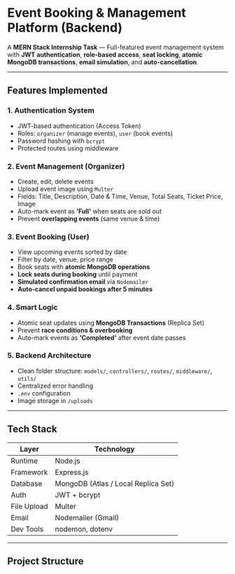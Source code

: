 # Event Booking & Management Platform (Backend)

A **MERN Stack Internship Task** — Full-featured event management system with **JWT authentication**, **role-based access**, **seat locking**, **atomic MongoDB transactions**, **email simulation**, and **auto-cancellation**.

---

## Features Implemented

### 1. Authentication System
- JWT-based authentication (Access Token)
- Roles: `organizer` (manage events), `user` (book events)
- Password hashing with `bcrypt`
- Protected routes using middleware

### 2. Event Management (Organizer)
- Create, edit, delete events
- Upload event image using `Multer`
- Fields: Title, Description, Date & Time, Venue, Total Seats, Ticket Price, Image
- Auto-mark event as **'Full'** when seats are sold out
- Prevent **overlapping events** (same venue & time)

### 3. Event Booking (User)
- View upcoming events sorted by date
- Filter by date, venue, price range
- Book seats with **atomic MongoDB operations**
- **Lock seats during booking** until payment
- **Simulated confirmation email** via `Nodemailer`
- **Auto-cancel unpaid bookings after 5 minutes**

### 4. Smart Logic
- Atomic seat updates using **MongoDB Transactions** (Replica Set)
- Prevent **race conditions & overbooking**
- Auto-mark events as **'Completed'** after event date passes

### 5. Backend Architecture
- Clean folder structure: `models/`, `controllers/`, `routes/`, `middleware/`, `utils/`
- Centralized error handling
- `.env` configuration
- Image storage in `/uploads`

---

## Tech Stack

| Layer        | Technology                  |
|------------|---------------------------|
| Runtime     | Node.js                   |
| Framework   | Express.js                |
| Database    | MongoDB (Atlas / Local Replica Set) |
| Auth        | JWT + bcrypt              |
| File Upload | Multer                    |
| Email       | Nodemailer (Gmail)        |
| Dev Tools   | nodemon, dotenv           |

---

## Project Structure
